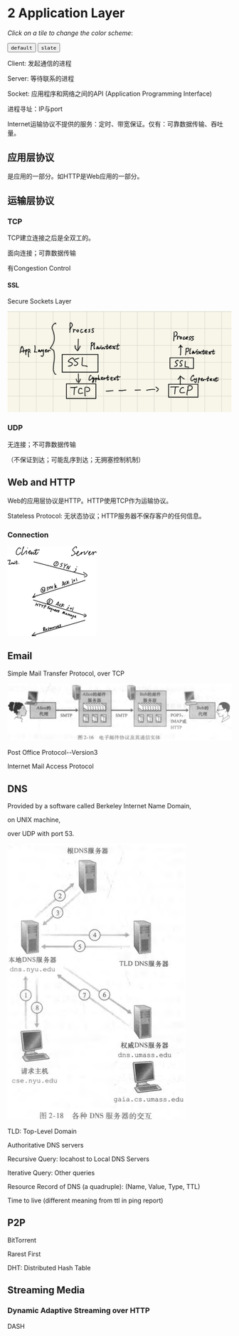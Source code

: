 # 2 Application Layer

_Click on a tile to change the color scheme_:

<div class="tx-switch">
  <button data-md-color-scheme="default"><code>default</code></button>
  <button data-md-color-scheme="slate"><code>slate</code></button>
</div>

<script>
  var buttons = document.querySelectorAll("button[data-md-color-scheme]")
  buttons.forEach(function(button) {
    button.addEventListener("click", function() {
      var attr = this.getAttribute("data-md-color-scheme")
      document.body.setAttribute("data-md-color-scheme", attr)
      var name = document.querySelector("#__code_0 code span:nth-child(7)")
      name.textContent = attr
    })
  })
</script>

Client: 发起通信的进程

Server: 等待联系的进程

Socket: 应用程序和网络之间的API (Application Programming Interface)

进程寻址：IP与port

Internet运输协议不提供的服务：定时、带宽保证。仅有：可靠数据传输、吞吐量。

## 应用层协议

是应用的一部分。如HTTP是Web应用的一部分。

## 运输层协议

### TCP

TCP建立连接之后是全双工的。

面向连接；可靠数据传输

有Congestion Control

#### SSL

Secure Sockets Layer

![SSL](application%20layer.assets/SSL.jpeg)

### UDP

无连接；不可靠数据传输

（不保证到达；可能乱序到达；无拥塞控制机制）

## Web and HTTP

Web的应用层协议是HTTP。HTTP使用TCP作为运输协议。

Stateless Protocol: 无状态协议；HTTP服务器不保存客户的任何信息。

### Connection

![image-20210225094447543](application%20layer.assets/image-20210225094447543.png)

## Email

Simple Mail Transfer Protocol, over TCP

![Screen Shot 2021-02-25 at 12.38.34 PM](application%20layer.assets/Screen%20Shot%202021-02-25%20at%2012.38.34%20PM.png)

Post Office Protocol--Version3

Internet Mail Access Protocol

## DNS

Provided by a software called Berkeley Internet Name Domain, 

on UNIX machine, 

over UDP with port 53.

![Screen Shot 2021-02-25 at 12.54.31 PM](application%20layer.assets/Screen%20Shot%202021-02-25%20at%2012.54.31%20PM.png)

TLD: Top-Level Domain

Authoritative DNS servers

Recursive Query: locahost to Local DNS Servers

Iterative Query: Other queries

Resource Record of DNS (a quadruple): (Name, Value, Type, TTL)

Time to live (different meaning from ttl in ping report)

## P2P

BitTorrent

Rarest First

DHT: Distributed Hash Table

## Streaming Media

### Dynamic Adaptive Streaming over HTTP

DASH



